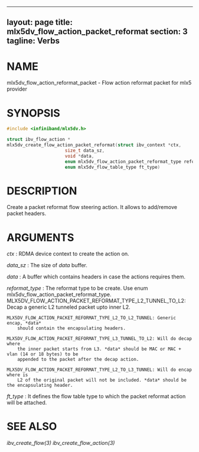 
---
layout: page
title: mlx5dv_flow_action_packet_reformat
section: 3
tagline: Verbs
---

# NAME

mlx5dv_flow_action_reformat_packet - Flow action reformat packet for mlx5 provider

# SYNOPSIS

```c
#include <infiniband/mlx5dv.h>

struct ibv_flow_action *
mlx5dv_create_flow_action_packet_reformat(struct ibv_context *ctx,
					  size_t data_sz,
					  void *data,
					  enum mlx5dv_flow_action_packet_reformat_type reformat_type,
					  enum mlx5dv_flow_table_type ft_type)
```

# DESCRIPTION

Create a packet reformat flow steering action.
It allows to add/remove packet headers.

# ARGUMENTS
*ctx*
:       RDMA device context to create the action on.

*data_sz*
:       The size of *data* buffer.

*data*
:       A buffer which contains headers in case the actions requires them.

*reformat_type*
:       The reformat type to be create. Use enum mlx5dv_flow_action_packet_reformat_type.
	MLX5DV_FLOW_ACTION_PACKET_REFORMAT_TYPE_L2_TUNNEL_TO_L2: Decap a generic L2
	tunneled packet upto inner L2.

	MLX5DV_FLOW_ACTION_PACKET_REFORMAT_TYPE_L2_TO_L2_TUNNEL: Generic encap, *data*
		should contain the encapsulating headers.

	MLX5DV_FLOW_ACTION_PACKET_REFORMAT_TYPE_L3_TUNNEL_TO_L2: Will do decap where
		the inner packet starts from L3. *data* should be MAC or MAC + vlan (14 or 18 bytes) to be
		appended to the packet after the decap action.

	MLX5DV_FLOW_ACTION_PACKET_REFORMAT_TYPE_L2_TO_L3_TUNNEL: Will do encap where is
		L2 of the original packet will not be included. *data* should be the encapsulating header.

*ft_type*
:       It defines the flow table type to which the packet reformat action
	will be attached.

# SEE ALSO

*ibv_create_flow(3)* *ibv_create_flow_action(3)*

